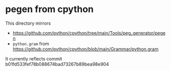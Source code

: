 # pegen from cpython

This directory mirrors
* https://github.com/python/cpython/tree/main/Tools/peg_generator/pegen
* `python.gram` from
  https://github.com/python/cpython/blob/main/Grammar/python.gram

It currently reflects commit b01fd533fef78b088674bad73267b89bea98e904
